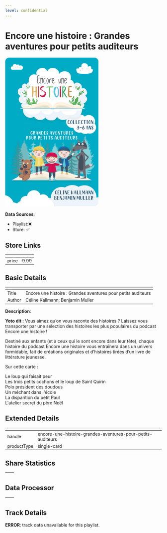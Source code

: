 ```yaml
---
level: confidential
---
```

# Encore une histoire : Grandes aventures pour petits auditeurs

![card_[8JFTg].png](../../img/cards/card_[8JFTg].png)

**Data Sources**: 

- Playlist:❌
- Store: ✅


## Store Links

| <!-- --> | <!-- --> |
| - | - |
| price | 9.99 |


## Basic Details

| <!-- --> | <!-- --> |
| - | - |
| Title | Encore une histoire : Grandes aventures pour petits auditeurs |
| Author | Céline Kallmann; Benjamin Muller |

**Description**:

**Yoto dit :** Vous aimez qu’on vous raconte des histoires ? Laissez vous transporter par une sélection des histoires les plus populaires du podcast Encore une histoire !

  
Destiné aux enfants (et à ceux qui le sont encore dans leur tête), chaque histoire du podcast Encore une histoire vous entraînera dans un univers formidable, fait de créations originales et d’histoires tirées d’un livre de littérature jeunesse.

  
Sur cette carte :

  
Le loup qui faisait peur  
Les trois petits cochons et le loup de Saint Quirin  
Polo président des doudous  
Un méchant dans l'école  
La disparition du petit Paul  
L'atelier secret du père Noël


## Extended Details

| <!-- --> | <!-- --> |
| - | - |
| handle | encore-une-histoire-grandes-aventures-pour-petits-auditeurs |
| productType | single-card |


## Share Statistics

| <!-- --> | <!-- --> |
| - | - |


## Data Processor

| <!-- --> | <!-- --> |
| - | - |


## Track Details

**ERROR**: track data unavailable for this playlist.
